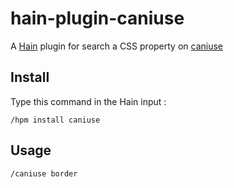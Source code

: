 # hain-plugin-caniuse

A [Hain](https://github.com/appetizermonster/hain) plugin for search a CSS property on [caniuse](http://caniuse.com/)

## Install

Type this command in the Hain input :
```
/hpm install caniuse
```

## Usage

```
/caniuse border
```
